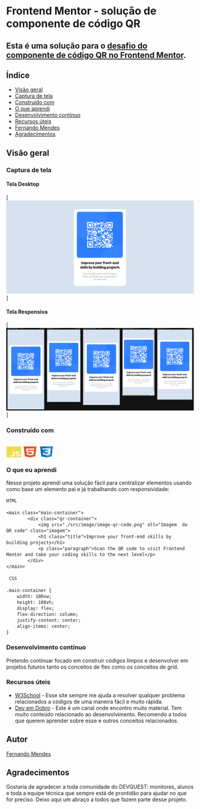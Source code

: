 # Frontend Mentor - solução de componente de código QR

## Esta é uma solução para o [desafio do componente de código QR no Frontend Mentor](https://www.frontendmentor.io/challenges/qr-code-component-iux_sIO_H).

## Índice

- [Visão geral](#visão-geral)
- [Captura de tela](#captura-de-tela)
- [Construído com](#construído-com)
- [O que aprendi](#O-que-aprendi)
- [Desenvolvimento contínuo](#desenvolvimento-contínuo)
- [Recursos úteis](#recursos-úteis)
- [Fernando Mendes](#autor)
- [Agradecimentos](#agradecimentos)



## Visão geral

### Captura de tela

#### Tela Desktop

[<img src="desktop.png" alt="Imagem desktop">]

#### Tela Responsiva

[<img src="responsive.png" alt="Imagem desktop">]


### Construído com

<div style="display: inline_block"><br>
  <img align="center" alt="Js" height="30" width="40" src="https://raw.githubusercontent.com/devicons/devicon/master/icons/javascript/javascript-plain.svg">
  <img align="center" alt="HTML" height="30" width="40" src="https://raw.githubusercontent.com/devicons/devicon/master/icons/html5/html5-original.svg">
  <img align="center" alt="CSS" height="30" width="40" src="https://raw.githubusercontent.com/devicons/devicon/master/icons/css3/css3-original.svg">       
</div>

### O que eu aprendi

Nesse projeto aprendi uma solução fácil para centralizar elementos
usando como base um elemento pai e já trabalhando com responsividade: 

``` 
HTML

<main class="main-container">
        <div class="qr-container">
            <img src="./src/image/image-qr-code.png" alt="Imagem  do QR code" class="imagem">
            <h1 class="title">Improve your front-end skills by building projects</h1>
            <p class="paragraph">Scan the QR code to visit Frontend Mentor and take your coding skills to the next level</p>
        </div>
</main>

 CSS

.main-container {
    width: 100vw;
    height: 100vh;
    display: flex;
    flex-direction: column;
    justify-content: center;
    align-items: center;
}
```

### Desenvolvimento contínuo

Pretendo continuar focado em construir códigos limpos e desenvolver em projetos futuros tanto os conceitos de flex como os conceitos de grid.

### Recursos úteis

- [W3School](https://www.w3schools.com/css/default.asp) - Esse site sempre me ajuda a resolver qualquer problema relacionados a códigos de uma maneira fácil e muito rápida.
- [Dev em Dobro](https://www.youtube.com/@DevemDobro) - Este é um canal onde encontro muito material. Tem muito conteúdo relacionado ao desenvolvimento. Recomendo a todos que querem aprender sobre esse e outros conceitos relacionados.

## Autor

[Fernando Mendes](https://www.linkedin.com/in/fernandomendesti/)

## Agradecimentos

Gostaria de agradecer a toda comunidade do DEVQUEST: monitores, alunos e toda a equipe técnica que sempre está de prontidão para ajudar no que for preciso. Deixo aqui um abraço a todos que fazem parte desse projeto.
